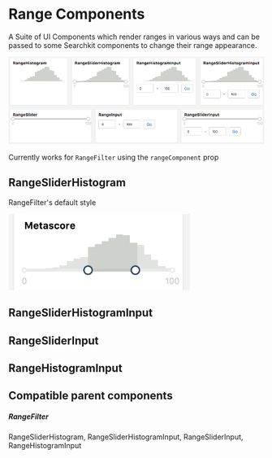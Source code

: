 # Range Components
A Suite of UI Components which render ranges in various ways and can be passed to some Searchkit components to change their range appearance.

<img src="./assets/range-components.png" />

Currently works for `RangeFilter` using the `rangeComponent` prop

## RangeSliderHistogram

RangeFilter's default style

<img src="../navigation/assets/range-filter.png" height="150px"/>


## RangeSliderHistogramInput

## RangeSliderInput

## RangeHistogramInput

## Compatible parent components

##### RangeFilter

RangeSliderHistogram, RangeSliderHistogramInput, RangeSliderInput, RangeHistogramInput